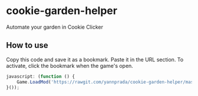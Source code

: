 # cookie-garden-helper

Automate your garden in Cookie Clicker

## How to use

Copy this code and save it as a bookmark. Paste it in the URL section. To activate, click the bookmark when the game's open.

```javascript
javascript: (function () {
	Game.LoadMod('https://rawgit.com/yannprada/cookie-garden-helper/master/cookie-garden-helper.js');
}());
```
